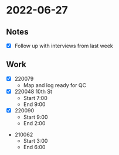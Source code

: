 # 2022-06-27
## Notes
- [x] Follow up with interviews from last week

## Work
- [x] 220079
	- Map and log ready for QC
- [x] 220048 10th St
	- Start 7:00
	- End 9:00
- [x] 220090
	- Start 9:00
	- End 2:00
- 210062
	- Start 3:00
	- End 6:00